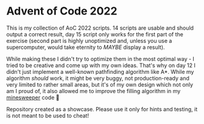 # Advent of Code 2022
This is my collection of AoC 2022 scripts. 14 scripts are usable and should output a correct result, day 15 script only works for the first part of the exercise (second part is highly unoptimized and, unless you use a supercomputer, would take eternity to *MAYBE* display a result).

While making these I didn't try to optimize them in the most optimal way - I tried to be creative and come up with my own ideas. That's why on day 12 I didn't just implement a well-known pathfinding algorithm like A\*. While my algorithm *should* work, it might be very buggy, not production-ready and very limited to rather small areas, but it's of my own design which not only am I proud of, it also allowed me to improve the filling algorithm in my [minesweeper](https://github.com/xhoneybear/minesweeper) code :slightly_smiling_face:

Repository created as a showcase. Please use it only for hints and testing, it is not meant to be used to cheat!
